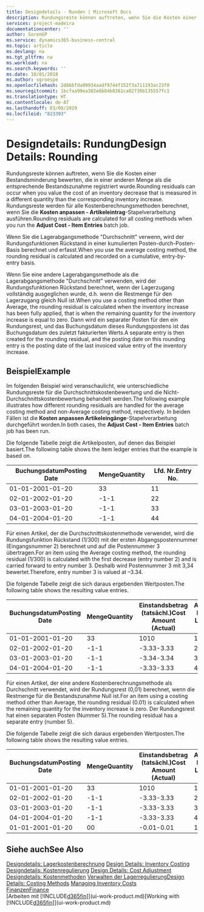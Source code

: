 ```yaml
---
title: Designdetails - Runden | Microsoft Docs
description: Rundungsreste können auftreten, wenn Sie die Kosten einer Bestandsminderung bewerten, die in einer anderen Menge als die entsprechende Bestandszunahme registriert wurde. Rundungsreste werden für alle Kostenberechnungsmethoden berechnet, wenn Sie die **Kosten anpassen - Artikeleintrag**-Stapelverarbeitung ausführen.
services: project-madeira
documentationcenter: ''
author: SorenGP
ms.service: dynamics365-business-central
ms.topic: article
ms.devlang: na
ms.tgt_pltfrm: na
ms.workload: na
ms.search.keywords: ''
ms.date: 10/01/2018
ms.author: sgroespe
ms.openlocfilehash: 2d866fda09934aadf9744f152f3a711193ac23f0
ms.sourcegitcommit: 1bcfaa99ea302e6b84b8361ca02730b135557fc1
ms.translationtype: HT
ms.contentlocale: de-AT
ms.lasthandoff: 03/08/2019
ms.locfileid: "823393"
---
```

# <a name="design-details-rounding"></a><span data-ttu-id="af96d-104">Designdetails: Rundung</span><span class="sxs-lookup"><span data-stu-id="af96d-104">Design Details: Rounding</span></span>
<span data-ttu-id="af96d-105">Rundungsreste können auftreten, wenn Sie die Kosten einer Bestandsminderung bewerten, die in einer anderen Menge als die entsprechende Bestandszunahme registriert wurde.</span><span class="sxs-lookup"><span data-stu-id="af96d-105">Rounding residuals can occur when you value the cost of an inventory decrease that is measured in a different quantity than the corresponding inventory increase.</span></span> <span data-ttu-id="af96d-106">Rundungsreste werden für alle Kostenberechnungsmethoden berechnet, wenn Sie die **Kosten anpassen - Artikeleintrag**-Stapelverarbeitung ausführen.</span><span class="sxs-lookup"><span data-stu-id="af96d-106">Rounding residuals are calculated for all costing methods when you run the **Adjust Cost - Item Entries** batch job.</span></span>  

 <span data-ttu-id="af96d-107">Wenn Sie die Lagerabgangsmethode "Durchschnitt" verwenn, wird der Rundungsfunktionen Rückstand in einer kumulierten Posten-durch-Posten-Basis berechnet und erfasst.</span><span class="sxs-lookup"><span data-stu-id="af96d-107">When you use the average costing method, the rounding residual is calculated and recorded on a cumulative, entry-by-entry basis.</span></span>  

 <span data-ttu-id="af96d-108">Wenn Sie eine andere Lagerabgangsmethode als die Lagerabgangsmethode "Durchschnitt" verwenden, wird der Rundungsfunktionen Rückstand berechnet, wenn der Lagerzugang vollständig ausgeglichen wurde, d.h. wenn die Restmenge für den Lagerzugang gleich Null ist.</span><span class="sxs-lookup"><span data-stu-id="af96d-108">When you use a costing method other than Average, the rounding residual is calculated when the inventory increase has been fully applied, that is when the remaining quantity for the inventory increase is equal to zero.</span></span> <span data-ttu-id="af96d-109">Dann wird ein separater Posten für den ein Rundungsrest, und das Buchungsdatum dieses Rundungspostens ist das Buchungsdatum des zuletzt fakturierten Werts.</span><span class="sxs-lookup"><span data-stu-id="af96d-109">A separate entry is then created for the rounding residual, and the posting date on this rounding entry is the posting date of the last invoiced value entry of the inventory increase.</span></span>  

## <a name="example"></a><span data-ttu-id="af96d-110">Beispiel</span><span class="sxs-lookup"><span data-stu-id="af96d-110">Example</span></span>  
 <span data-ttu-id="af96d-111">Im folgenden Beispiel wird veranschaulicht, wie unterschiedliche Rundungsreste für die Durchschnittskostenbewertung und die Nicht-Durchschnittskostenbewertung behandelt werden.</span><span class="sxs-lookup"><span data-stu-id="af96d-111">The following example illustrates how different rounding residuals are handled for the average costing method and non-Average costing method, respectively.</span></span> <span data-ttu-id="af96d-112">In beiden Fällen ist die **Kosten anpassen Artikeleingänge**-Stapelverarbeitung durchgeführt worden.</span><span class="sxs-lookup"><span data-stu-id="af96d-112">In both cases, the **Adjust Cost - Item Entries** batch job has been run.</span></span>  

 <span data-ttu-id="af96d-113">Die folgende Tabelle zeigt die Artikelposten, auf denen das Beispiel basiert.</span><span class="sxs-lookup"><span data-stu-id="af96d-113">The following table shows the item ledger entries that the example is based on.</span></span>  

|<span data-ttu-id="af96d-114">Buchungsdatum</span><span class="sxs-lookup"><span data-stu-id="af96d-114">Posting Date</span></span>|<span data-ttu-id="af96d-115">Menge</span><span class="sxs-lookup"><span data-stu-id="af96d-115">Quantity</span></span>|<span data-ttu-id="af96d-116">Lfd. Nr.</span><span class="sxs-lookup"><span data-stu-id="af96d-116">Entry No.</span></span>|  
|------------------|--------------|---------------|  
|<span data-ttu-id="af96d-117">01-01-20</span><span class="sxs-lookup"><span data-stu-id="af96d-117">01-01-20</span></span>|<span data-ttu-id="af96d-118">3</span><span class="sxs-lookup"><span data-stu-id="af96d-118">3</span></span>|<span data-ttu-id="af96d-119">1</span><span class="sxs-lookup"><span data-stu-id="af96d-119">1</span></span>|  
|<span data-ttu-id="af96d-120">02-01-20</span><span class="sxs-lookup"><span data-stu-id="af96d-120">02-01-20</span></span>|<span data-ttu-id="af96d-121">-1</span><span class="sxs-lookup"><span data-stu-id="af96d-121">-1</span></span>|<span data-ttu-id="af96d-122">2</span><span class="sxs-lookup"><span data-stu-id="af96d-122">2</span></span>|  
|<span data-ttu-id="af96d-123">03-01-20</span><span class="sxs-lookup"><span data-stu-id="af96d-123">03-01-20</span></span>|<span data-ttu-id="af96d-124">-1</span><span class="sxs-lookup"><span data-stu-id="af96d-124">-1</span></span>|<span data-ttu-id="af96d-125">3</span><span class="sxs-lookup"><span data-stu-id="af96d-125">3</span></span>|  
|<span data-ttu-id="af96d-126">04-01-20</span><span class="sxs-lookup"><span data-stu-id="af96d-126">04-01-20</span></span>|<span data-ttu-id="af96d-127">-1</span><span class="sxs-lookup"><span data-stu-id="af96d-127">-1</span></span>|<span data-ttu-id="af96d-128">4</span><span class="sxs-lookup"><span data-stu-id="af96d-128">4</span></span>|  

 <span data-ttu-id="af96d-129">Für einen Artikel, der die Durchschnittskostenmethode verwendet, wird die Rundungsfunktion Rückstand (1/300) mit der ersten Abgangspostennummer (Eingangsnummer 2) berechnet und auf die Postennummer 3 übertragen.</span><span class="sxs-lookup"><span data-stu-id="af96d-129">For an item using the Average costing method, the rounding residual (1/300) is calculated with the first decrease (entry number 2) and is carried forward to entry number 3.</span></span> <span data-ttu-id="af96d-130">Deshalb wird Postennummer 3 mit  3,34 bewertet.</span><span class="sxs-lookup"><span data-stu-id="af96d-130">Therefore, entry number 3 is valued at –3.34.</span></span>  

 <span data-ttu-id="af96d-131">Die folgende Tabelle zeigt die sich daraus ergebenden Wertposten.</span><span class="sxs-lookup"><span data-stu-id="af96d-131">The following table shows the resulting value entries.</span></span>  

|<span data-ttu-id="af96d-132">Buchungsdatum</span><span class="sxs-lookup"><span data-stu-id="af96d-132">Posting Date</span></span>|<span data-ttu-id="af96d-133">Menge</span><span class="sxs-lookup"><span data-stu-id="af96d-133">Quantity</span></span>|<span data-ttu-id="af96d-134">Einstandsbetrag (tatsächl.)</span><span class="sxs-lookup"><span data-stu-id="af96d-134">Cost Amount (Actual)</span></span>|<span data-ttu-id="af96d-135">Artikelposten Lfd. Nr.</span><span class="sxs-lookup"><span data-stu-id="af96d-135">Item Ledger Entry No.</span></span>|<span data-ttu-id="af96d-136">Lfd. Nr.</span><span class="sxs-lookup"><span data-stu-id="af96d-136">Entry No.</span></span>|  
|------------------|--------------|----------------------------|---------------------------|---------------|  
|<span data-ttu-id="af96d-137">01-01-20</span><span class="sxs-lookup"><span data-stu-id="af96d-137">01-01-20</span></span>|<span data-ttu-id="af96d-138">3</span><span class="sxs-lookup"><span data-stu-id="af96d-138">3</span></span>|<span data-ttu-id="af96d-139">10</span><span class="sxs-lookup"><span data-stu-id="af96d-139">10</span></span>|<span data-ttu-id="af96d-140">1</span><span class="sxs-lookup"><span data-stu-id="af96d-140">1</span></span>|<span data-ttu-id="af96d-141">1</span><span class="sxs-lookup"><span data-stu-id="af96d-141">1</span></span>|  
|<span data-ttu-id="af96d-142">02-01-20</span><span class="sxs-lookup"><span data-stu-id="af96d-142">02-01-20</span></span>|<span data-ttu-id="af96d-143">-1</span><span class="sxs-lookup"><span data-stu-id="af96d-143">-1</span></span>|<span data-ttu-id="af96d-144">-3.33</span><span class="sxs-lookup"><span data-stu-id="af96d-144">-3.33</span></span>|<span data-ttu-id="af96d-145">2</span><span class="sxs-lookup"><span data-stu-id="af96d-145">2</span></span>|<span data-ttu-id="af96d-146">2</span><span class="sxs-lookup"><span data-stu-id="af96d-146">2</span></span>|  
|<span data-ttu-id="af96d-147">03-01-20</span><span class="sxs-lookup"><span data-stu-id="af96d-147">03-01-20</span></span>|<span data-ttu-id="af96d-148">-1</span><span class="sxs-lookup"><span data-stu-id="af96d-148">-1</span></span>|<span data-ttu-id="af96d-149">-3.34</span><span class="sxs-lookup"><span data-stu-id="af96d-149">-3.34</span></span>|<span data-ttu-id="af96d-150">3</span><span class="sxs-lookup"><span data-stu-id="af96d-150">3</span></span>|<span data-ttu-id="af96d-151">3</span><span class="sxs-lookup"><span data-stu-id="af96d-151">3</span></span>|  
|<span data-ttu-id="af96d-152">04-01-20</span><span class="sxs-lookup"><span data-stu-id="af96d-152">04-01-20</span></span>|<span data-ttu-id="af96d-153">-1</span><span class="sxs-lookup"><span data-stu-id="af96d-153">-1</span></span>|<span data-ttu-id="af96d-154">-3.33</span><span class="sxs-lookup"><span data-stu-id="af96d-154">-3.33</span></span>|<span data-ttu-id="af96d-155">4</span><span class="sxs-lookup"><span data-stu-id="af96d-155">4</span></span>|<span data-ttu-id="af96d-156">4</span><span class="sxs-lookup"><span data-stu-id="af96d-156">4</span></span>|  

 <span data-ttu-id="af96d-157">Für einen Artikel, der eine andere Kostenberechnungsmethode als Durchschnitt verwendet, wird der Rundungsrest (0,01) berechnet, wenn die Restmenge für die Bestandszunahme Null ist.</span><span class="sxs-lookup"><span data-stu-id="af96d-157">For an item using a costing method other than Average, the rounding residual (0.01) is calculated when the remaining quantity for the inventory increase is zero.</span></span> <span data-ttu-id="af96d-158">Der Rundungsrest hat einen separaten Posten (Nummer 5).</span><span class="sxs-lookup"><span data-stu-id="af96d-158">The rounding residual has a separate entry (number 5).</span></span>  

 <span data-ttu-id="af96d-159">Die folgende Tabelle zeigt die sich daraus ergebenden Wertposten.</span><span class="sxs-lookup"><span data-stu-id="af96d-159">The following table shows the resulting value entries.</span></span>  

|<span data-ttu-id="af96d-160">Buchungsdatum</span><span class="sxs-lookup"><span data-stu-id="af96d-160">Posting Date</span></span>|<span data-ttu-id="af96d-161">Menge</span><span class="sxs-lookup"><span data-stu-id="af96d-161">Quantity</span></span>|<span data-ttu-id="af96d-162">Einstandsbetrag (tatsächl.)</span><span class="sxs-lookup"><span data-stu-id="af96d-162">Cost Amount (Actual)</span></span>|<span data-ttu-id="af96d-163">Artikelposten Lfd. Nr.</span><span class="sxs-lookup"><span data-stu-id="af96d-163">Item Ledger Entry No.</span></span>|<span data-ttu-id="af96d-164">Lfd. Nr.</span><span class="sxs-lookup"><span data-stu-id="af96d-164">Entry No.</span></span>|  
|------------------|--------------|----------------------------|---------------------------|---------------|  
|<span data-ttu-id="af96d-165">01-01-20</span><span class="sxs-lookup"><span data-stu-id="af96d-165">01-01-20</span></span>|<span data-ttu-id="af96d-166">3</span><span class="sxs-lookup"><span data-stu-id="af96d-166">3</span></span>|<span data-ttu-id="af96d-167">10</span><span class="sxs-lookup"><span data-stu-id="af96d-167">10</span></span>|<span data-ttu-id="af96d-168">1</span><span class="sxs-lookup"><span data-stu-id="af96d-168">1</span></span>|<span data-ttu-id="af96d-169">1</span><span class="sxs-lookup"><span data-stu-id="af96d-169">1</span></span>|  
|<span data-ttu-id="af96d-170">02-01-20</span><span class="sxs-lookup"><span data-stu-id="af96d-170">02-01-20</span></span>|<span data-ttu-id="af96d-171">-1</span><span class="sxs-lookup"><span data-stu-id="af96d-171">-1</span></span>|<span data-ttu-id="af96d-172">-3.33</span><span class="sxs-lookup"><span data-stu-id="af96d-172">-3.33</span></span>|<span data-ttu-id="af96d-173">2</span><span class="sxs-lookup"><span data-stu-id="af96d-173">2</span></span>|<span data-ttu-id="af96d-174">2</span><span class="sxs-lookup"><span data-stu-id="af96d-174">2</span></span>|  
|<span data-ttu-id="af96d-175">03-01-20</span><span class="sxs-lookup"><span data-stu-id="af96d-175">03-01-20</span></span>|<span data-ttu-id="af96d-176">-1</span><span class="sxs-lookup"><span data-stu-id="af96d-176">-1</span></span>|<span data-ttu-id="af96d-177">-3.33</span><span class="sxs-lookup"><span data-stu-id="af96d-177">-3.33</span></span>|<span data-ttu-id="af96d-178">3</span><span class="sxs-lookup"><span data-stu-id="af96d-178">3</span></span>|<span data-ttu-id="af96d-179">3</span><span class="sxs-lookup"><span data-stu-id="af96d-179">3</span></span>|  
|<span data-ttu-id="af96d-180">04-01-20</span><span class="sxs-lookup"><span data-stu-id="af96d-180">04-01-20</span></span>|<span data-ttu-id="af96d-181">-1</span><span class="sxs-lookup"><span data-stu-id="af96d-181">-1</span></span>|<span data-ttu-id="af96d-182">-3.33</span><span class="sxs-lookup"><span data-stu-id="af96d-182">-3.33</span></span>|<span data-ttu-id="af96d-183">4</span><span class="sxs-lookup"><span data-stu-id="af96d-183">4</span></span>|<span data-ttu-id="af96d-184">4</span><span class="sxs-lookup"><span data-stu-id="af96d-184">4</span></span>|  
|<span data-ttu-id="af96d-185">01-01-20</span><span class="sxs-lookup"><span data-stu-id="af96d-185">01-01-20</span></span>|<span data-ttu-id="af96d-186">0</span><span class="sxs-lookup"><span data-stu-id="af96d-186">0</span></span>|<span data-ttu-id="af96d-187">-0.01</span><span class="sxs-lookup"><span data-stu-id="af96d-187">-0.01</span></span>|<span data-ttu-id="af96d-188">1</span><span class="sxs-lookup"><span data-stu-id="af96d-188">1</span></span>|<span data-ttu-id="af96d-189">5</span><span class="sxs-lookup"><span data-stu-id="af96d-189">5</span></span>|  

## <a name="see-also"></a><span data-ttu-id="af96d-190">Siehe auch</span><span class="sxs-lookup"><span data-stu-id="af96d-190">See Also</span></span>  
 <span data-ttu-id="af96d-191">[Designdetails: Lagerkostenberechnung](design-details-inventory-costing.md) </span><span class="sxs-lookup"><span data-stu-id="af96d-191">[Design Details: Inventory Costing](design-details-inventory-costing.md) </span></span>  
 <span data-ttu-id="af96d-192">[Designdetails: Kostenregulierung](design-details-cost-adjustment.md) </span><span class="sxs-lookup"><span data-stu-id="af96d-192">[Design Details: Cost Adjustment](design-details-cost-adjustment.md) </span></span>  
 <span data-ttu-id="af96d-193">[Designdetails: Kostenmethoden](design-details-costing-methods.md) [Verwalten der Lagerregulierung](finance-manage-inventory-costs.md)</span><span class="sxs-lookup"><span data-stu-id="af96d-193">[Design Details: Costing Methods](design-details-costing-methods.md) [Managing Inventory Costs](finance-manage-inventory-costs.md)</span></span>  
 [<span data-ttu-id="af96d-194">Finanzen</span><span class="sxs-lookup"><span data-stu-id="af96d-194">Finance</span></span>](finance.md)  
 <span data-ttu-id="af96d-195">[Arbeiten mit [!INCLUDE[d365fin](includes/d365fin_md.md)]](ui-work-product.md)</span><span class="sxs-lookup"><span data-stu-id="af96d-195">[Working with [!INCLUDE[d365fin](includes/d365fin_md.md)]](ui-work-product.md)</span></span>
